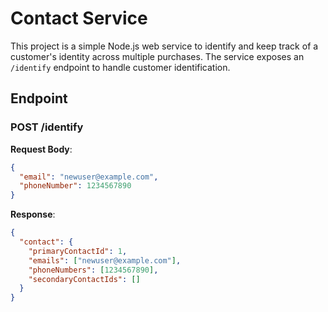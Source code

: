 # Contact Service

This project is a simple Node.js web service to identify and keep track of a customer's identity across multiple purchases. The service exposes an `/identify` endpoint to handle customer identification.

## Endpoint

### POST /identify

**Request Body**:

```json
{
  "email": "newuser@example.com",
  "phoneNumber": 1234567890
}
```

**Response**:

```json
{
  "contact": {
    "primaryContactId": 1,
    "emails": ["newuser@example.com"],
    "phoneNumbers": [1234567890],
    "secondaryContactIds": []
  }
}
```
